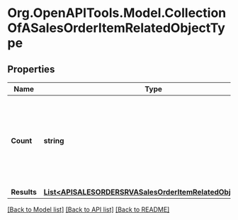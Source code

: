 # Org.OpenAPITools.Model.CollectionOfASalesOrderItemRelatedObjectType

## Properties

Name | Type | Description | Notes
------------ | ------------- | ------------- | -------------
**Count** | **string** | The number of entities in the collection. Available when using the [$inlinecount](https://help.sap.com/doc/5890d27be418427993fafa6722cdc03b/Cloud/en-US/OdataV2.pdf#page&#x3D;67) query option. | [optional] 
**Results** | [**List&lt;APISALESORDERSRVASalesOrderItemRelatedObjectType&gt;**](APISALESORDERSRVASalesOrderItemRelatedObjectType.md) |  | [optional] 

[[Back to Model list]](../README.md#documentation-for-models) [[Back to API list]](../README.md#documentation-for-api-endpoints) [[Back to README]](../README.md)

